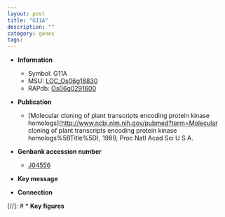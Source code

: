 ```yaml
---
layout: post
title: "G11A"
description: ""
category: genes
tags: 
---
```


* **Information**  
    + Symbol: G11A  
    + MSU: [LOC_Os06g18830](http://rice.uga.edu/cgi-bin/ORF_infopage.cgi?orf=LOC_Os06g18830)  
    + RAPdb: [Os06g0291600](http://rapdb.dna.affrc.go.jp/viewer/gbrowse_details/irgsp1?name=Os06g0291600)  

* **Publication**  
    + [Molecular cloning of plant transcripts encoding protein kinase homologs](http://www.ncbi.nlm.nih.gov/pubmed?term=Molecular cloning of plant transcripts encoding protein kinase homologs%5BTitle%5D), 1989, Proc Natl Acad Sci U S A.

* **Genbank accession number**  
    + [J04556](http://www.ncbi.nlm.nih.gov/nuccore/J04556)

* **Key message**  

* **Connection**  

[//]: # * **Key figures**  


